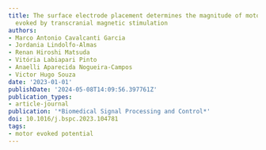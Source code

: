 ```yaml
---
title: The surface electrode placement determines the magnitude of motor potential
  evoked by transcranial magnetic stimulation
authors:
- Marco Antonio Cavalcanti Garcia
- Jordania Lindolfo-Almas
- Renan Hiroshi Matsuda
- Vitória Labiapari Pinto
- Anaelli Aparecida Nogueira-Campos
- Victor Hugo Souza
date: '2023-01-01'
publishDate: '2024-05-08T14:09:56.397761Z'
publication_types:
- article-journal
publication: '*Biomedical Signal Processing and Control*'
doi: 10.1016/j.bspc.2023.104781
tags:
- motor evoked potential
---
```

